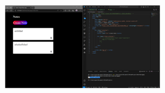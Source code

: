 ![alt text](https://github.com/darkrider231/simplenotetakingapp/blob/main/simplenotetakingapphtmlcssjsjan212024.png)
